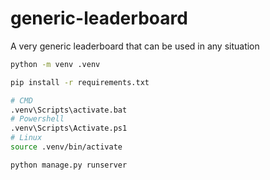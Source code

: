 # generic-leaderboard

A very generic leaderboard that can be used in any situation

``` bash
python -m venv .venv
```

``` bash
pip install -r requirements.txt
```

``` bash
# CMD
.venv\Scripts\activate.bat
# Powershell
.venv\Scripts\Activate.ps1
# Linux
source .venv/bin/activate
```

``` bash
python manage.py runserver
```